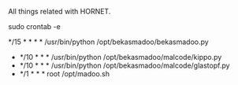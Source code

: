 All things related with HORNET.

sudo crontab -e

*/15 * * * * /usr/bin/python /opt/bekasmadoo/bekasmadoo.py
* */10 * * * /usr/bin/python /opt/bekasmadoo/malcode/kippo.py
* */10 * * * /usr/bin/python /opt/bekasmadoo/malcode/glastopf.py
* */1 * * * root /opt/madoo.sh

